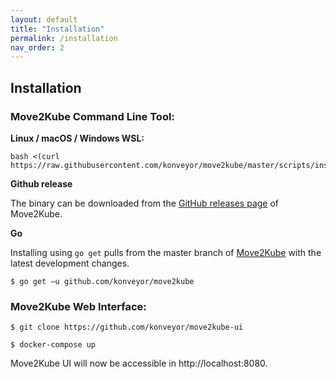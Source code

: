 ```yaml
---
layout: default
title: "Installation"
permalink: /installation
nav_order: 2
---
```



## Installation

### Move2Kube Command Line Tool:

**Linux / macOS / Windows WSL:**
```
bash <(curl https://raw.githubusercontent.com/konveyor/move2kube/master/scripts/install.sh)
```

**Github release**

The binary can be downloaded from the [GitHub releases page](https://github.com/konveyor/move2kube/releases) of Move2Kube.

**Go**

Installing using `go get` pulls from the master branch of [Move2Kube](https://github.com/konveyor/move2kube) with the latest development changes.
```
$ go get –u github.com/konveyor/move2kube
```

### Move2Kube Web Interface:
```
$ git clone https://github.com/konveyor/move2kube-ui
```
```
$ docker-compose up
```
Move2Kube UI will now be accessible in http://localhost:8080.
